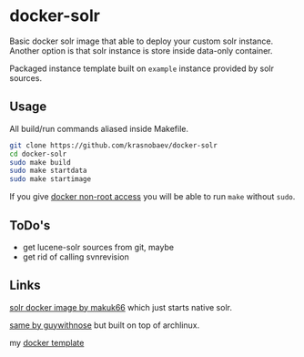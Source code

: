 docker-solr
===========

Basic docker solr image that able to deploy your custom solr instance. Another
option is that solr instance is store inside data-only container.

Packaged instance template built on `example` instance provided by solr sources.

Usage
-----
All build/run commands aliased inside Makefile.

```bash
git clone https://github.com/krasnobaev/docker-solr
cd docker-solr
sudo make build
sudo make startdata
sudo make startimage
```

If you give [docker non-root access](http://askubuntu.com/questions/477551/how-can-i-use-docker-without-sudo) you will be able to run `make` without `sudo`.

ToDo's
------
- get lucene-solr sources from git, maybe
- get rid of calling svnrevision

Links
-----
[solr docker image by makuk66](https://registry.hub.docker.com/u/makuk66/docker-solr) which just starts native solr.

[same by guywithnose](https://registry.hub.docker.com/u/guywithnose/solr) but built on top of archlinux.

my [docker template](https://github.com/krasnobaev/docker-doc-template)

